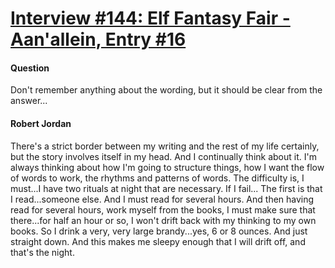 # [Interview #144: Elf Fantasy Fair - Aan'allein, Entry #16](https://www.theoryland.com/intvmain.php?i=144#16)

#### Question

Don't remember anything about the wording, but it should be clear from the answer...

#### Robert Jordan

There's a strict border between my writing and the rest of my life certainly, but the story involves itself in my head. And I continually think about it. I'm always thinking about how I'm going to structure things, how I want the flow of words to work, the rhythms and patterns of words. The difficulty is, I must...I have two rituals at night that are necessary. If I fail... The first is that I read...someone else. And I must read for several hours. And then having read for several hours, work myself from the books, I must make sure that there...for half an hour or so, I won't drift back with my thinking to my own books. So I drink a very, very large brandy...yes, 6 or 8 ounces. And just straight down. And this makes me sleepy enough that I will drift off, and that's the night.

